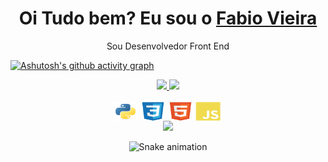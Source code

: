 <div>
  
  <h1 align="center">
    Oi Tudo bem? Eu sou o
    <a href="https://www.linkedin.com/in/edududuribeiro/">Fabio Vieira</a>
  </h1>
  
  <p align="center">
    Sou Desenvolvedor Front End

[![Ashutosh's github activity graph](https://github-readme-activity-graph.cyclic.app/graph?username=Fabiovieira02&bg_color=4b5077&color=ffffff&line=13f1c5&point=403d3d&area=true&hide_border=true)](https://github.com/ashutosh00710/github-readme-activity-graph)

</div>

<div align="center">
  <a href="[https://github.com/Fabiovieira02]">
    <img height="170em" src="https://github-readme-stats.vercel.app/api?username=Fabiovieira02&count_private=true&include_all_commits=true&show_icons=true&theme=dracula&hide_border=false&show_owner=true"/>
      <img height="170em" src="https://github-readme-stats.vercel.app/api/top-langs/?username=duribeiro&theme=dracula&hide_border=false&&layout=compact"/>
    
  </a>
</div>

<div align="center" valign="top"><br>
  <img align="center" alt="Python" height="30" width="40" src="https://raw.githubusercontent.com/devicons/devicon/master/icons/python/python-original.svg">
  <img align="center" alt="CSS" height="30" width="40" src="https://raw.githubusercontent.com/devicons/devicon/master/icons/css3/css3-original.svg">
  <img align="center" alt="HTML" height="30" width="40" src="https://raw.githubusercontent.com/devicons/devicon/master/icons/html5/html5-original.svg">
  <img align="center" alt="Js" height="30" width="40" src="https://raw.githubusercontent.com/devicons/devicon/master/icons/javascript/javascript-plain.svg">
<img [![Ashutosh's github activity graph](https://github-readme-activity-graph.cyclic.app/graph?username=Fabiovieira02&bg_color=4b5077&color=ffffff&line=13f1c5&point=403d3d&area=true&hide_border=true)](https://github.com/ashutosh00710/github-readme-activity-graph)
</div><br>

                 
<div align="center">
  <a href="[https://www.linkedin.com/in/fabiovieira2002/]" target="_blank"><img src="https://img.shields.io/badge/-LinkedIn-%230077B5?style=for-the-badge&logo=linkedin&logoColor=white" target="_blank"></a> 

</div>

<div align="center">

  ![Snake animation](https://github.com/danielbped/danielbped/blob/output/github-contribution-grid-snake.svg)
  
</div>
